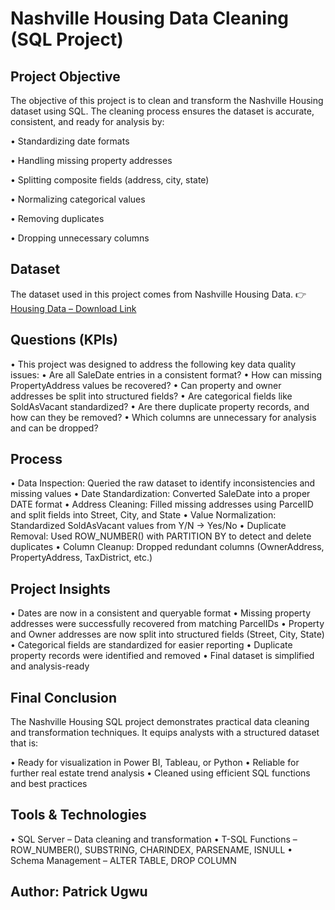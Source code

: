 # Nashville Housing Data Cleaning (SQL Project)


## Project Objective

The objective of this project is to clean and transform the Nashville Housing dataset using SQL.
The cleaning process ensures the dataset is accurate, consistent, and ready for analysis by:

•	Standardizing date formats

•	Handling missing property addresses

•	Splitting composite fields (address, city, state)

•	Normalizing categorical values

•	Removing duplicates

•	Dropping unnecessary columns


## Dataset

The dataset used in this project comes from Nashville Housing Data.
👉 <a href="https://www.kaggle.com/datasets/tmthyjames/nashville-housing-data">Housing Data – Download Link</a>


## Questions (KPIs)

•	This project was designed to address the following key data quality issues:
•	Are all SaleDate entries in a consistent format?
•	How can missing PropertyAddress values be recovered?
•	Can property and owner addresses be split into structured fields?
•	Are categorical fields like SoldAsVacant standardized?
•	Are there duplicate property records, and how can they be removed?
•	Which columns are unnecessary for analysis and can be dropped?


## Process

•	Data Inspection: Queried the raw dataset to identify inconsistencies and missing values
•	Date Standardization: Converted SaleDate into a proper DATE format
•	Address Cleaning: Filled missing addresses using ParcelID and split fields into Street, City, and State
•	Value Normalization: Standardized SoldAsVacant values from Y/N → Yes/No
•	Duplicate Removal: Used ROW_NUMBER() with PARTITION BY to detect and delete duplicates
•	Column Cleanup: Dropped redundant columns (OwnerAddress, PropertyAddress, TaxDistrict, etc.)

## Project Insights

•	Dates are now in a consistent and queryable format
•	Missing property addresses were successfully recovered from matching ParcelIDs
•	Property and Owner addresses are now split into structured fields (Street, City, State)
•	Categorical fields are standardized for easier reporting
•	Duplicate property records were identified and removed
•	Final dataset is simplified and analysis-ready

## Final Conclusion

The Nashville Housing SQL project demonstrates practical data cleaning and transformation techniques.
It equips analysts with a structured dataset that is:

•	Ready for visualization in Power BI, Tableau, or Python
•	Reliable for further real estate trend analysis
•	Cleaned using efficient SQL functions and best practices

## Tools & Technologies

•	SQL Server – Data cleaning and transformation
•	T-SQL Functions – ROW_NUMBER(), SUBSTRING, CHARINDEX, PARSENAME, ISNULL
•	Schema Management – ALTER TABLE, DROP COLUMN

## Author: Patrick Ugwu
